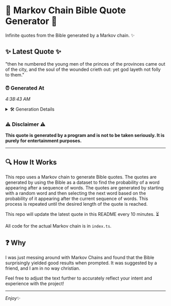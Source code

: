 # 📖 Markov Chain Bible Quote Generator 📖

Infinite quotes from the Bible generated by a Markov chain. ✨

## ✨ Latest Quote ✨
"then he numbered the young men of the princes of the provinces came out of the city, and the soul of the wounded crieth out: yet god layeth not folly to them."

### ⏰ Generated At
*4:38:43 AM*

<details>
    <summary>🛠️ Generation Details</summary>
    <p>
        <strong>🌱 Seed:</strong> then<br>
        <strong>🔄 Iterations:</strong> 31<br>
        <strong>📜 Context History:</strong><br>[ then ]: he<br>[ then, he ]: numbered<br>[ then, he, numbered ]: the<br>[ then, he, numbered, the ]: young<br>[ then, he, numbered, the, young ]: men<br>[ then, he, numbered, the, young, men ]: of<br>[ he, numbered, the, young, men, of ]: the<br>[ numbered, the, young, men, of, the ]: princes<br>[ the, young, men, of, the, princes ]: of<br>[ young, men, of, the, princes, of ]: the<br>[ men, of, the, princes, of, the ]: provinces<br>[ of, the, princes, of, the, provinces ]: came<br>[ the, princes, of, the, provinces, came ]: out<br>[ princes, of, the, provinces, came, out ]: of<br>[ of, the, provinces, came, out, of ]: the<br>[ the, provinces, came, out, of, the ]: city,<br>[ provinces, came, out, of, the, city, ]: and<br>[ came, out, of, the, city,, and ]: the<br>[ out, of, the, city,, and, the ]: soul<br>[ of, the, city,, and, the, soul ]: of<br>[ the, city,, and, the, soul, of ]: the<br>[ city,, and, the, soul, of, the ]: wounded<br>[ and, the, soul, of, the, wounded ]: crieth<br>[ the, soul, of, the, wounded, crieth ]: out:<br>[ soul, of, the, wounded, crieth, out: ]: yet<br>[ of, the, wounded, crieth, out:, yet ]: god<br>[ the, wounded, crieth, out:, yet, god ]: layeth<br>[ wounded, crieth, out:, yet, god, layeth ]: not<br>[ crieth, out:, yet, god, layeth, not ]: folly<br>[ out:, yet, god, layeth, not, folly ]: to<br>[ yet, god, layeth, not, folly, to ]: them.<br>
    </p>
</details>

### ⚠️ Disclaimer ⚠️
**This quote is generated by a program and is not to be taken seriously. It is purely for entertainment purposes.**

---

## 🔍 How It Works

This repo uses a Markov chain to generate Bible quotes. The quotes are generated by using the Bible as a dataset to find the probability of a word appearing after a sequence of words. The quotes are generated by starting with a random word and then selecting the next word based on the probability of it appearing after the current sequence of words. This process is repeated until the desired length of the quote is reached.

This repo will update the latest quote in this README every 10 minutes. ⏳

All code for the actual Markov chain is in `index.ts`.

## ❓ Why

I was just messing around with Markov Chains and found that the Bible surprisingly yielded good results when prompted. 
It was suggested by a friend, and I am in no way christian.

Feel free to adjust the text further to accurately reflect your intent and experience with the project!

---

*Enjoy*✨
